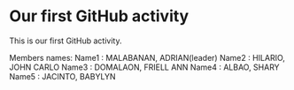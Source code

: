 # Our first GitHub activity

This is our first GitHub 
activity.

Members names:
Name1 : MALABANAN, ADRIAN(leader)
Name2 : HILARIO, JOHN CARLO
Name3 : DOMALAON, FRIELL ANN
Name4 : ALBAO, SHARY
Name5 : JACINTO, BABYLYN
